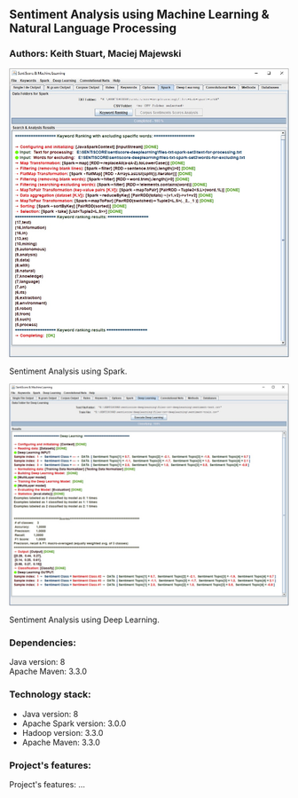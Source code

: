 ## Sentiment Analysis using Machine Learning & Natural Language Processing 

### Authors: Keith Stuart, Maciej Majewski

![data-engineering-java-spark-app](/images/sentiscore-1.jpg)

Sentiment Analysis using Spark.

![data-engineering-java-spark-app](/images/sentiscore-2.jpg)

Sentiment Analysis using Deep Learning.

### Dependencies:
Java version: 8 <br />
Apache Maven: 3.3.0

### Technology stack:
* Java version: 8
* Apache Spark version: 3.0.0 
* Hadoop version: 3.3.0
* Apache Maven: 3.3.0

### Project's features: 
Project's features: ...

